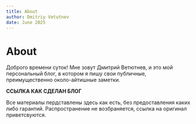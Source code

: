 ```yaml
---
title: About
author: Dmitriy Vetutnev
date: June 2025
---
```


# About

Доброго времени суток! Мне зовут Дмитрий Ветютнев, и это мой персональный блог, в котором я пишу свои публичные, преимущественно около-айтишные заметки.

**ССЫЛКА КАК СДЕЛАН БЛОГ**

Все материалы пердставлены здесь как есть, без предоставления каких либо гарантий. Распространение не возбраняется, ссылка на оригинал приветсвуются.

